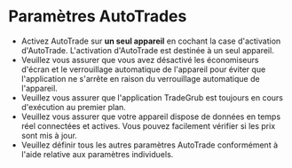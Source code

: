 # **Paramètres AutoTrades**

- Activez AutoTrade sur **un seul appareil** en cochant la case d'activation d'AutoTrade. L'activation d'AutoTrade est destinée à un seul appareil.
- Veuillez vous assurer que vous avez désactivé les économiseurs d'écran et le verrouillage automatique de l'appareil pour éviter que l'application ne s'arrête en raison du verrouillage automatique de l'appareil.
- Veuillez vous assurer que l'application TradeGrub est toujours en cours d'exécution au premier plan.
- Veuillez vous assurer que votre appareil dispose de données en temps réel connectées et actives. Vous pouvez facilement vérifier si les prix sont mis à jour.
- Veuillez définir tous les autres paramètres AutoTrade conformément à l'aide relative aux paramètres individuels.


